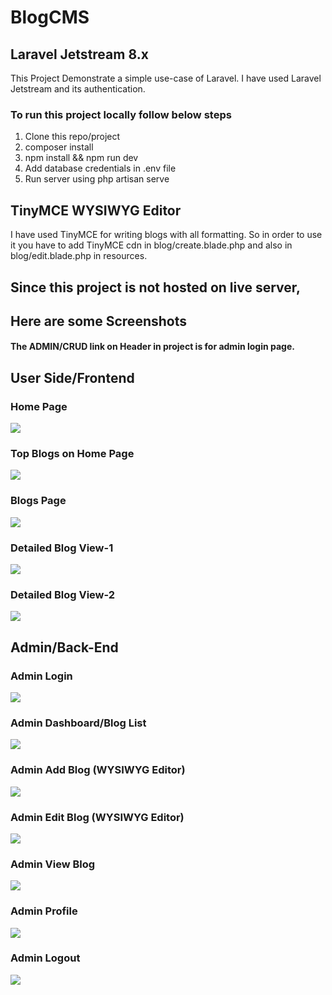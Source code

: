# BlogCMS 
## Laravel Jetstream 8.x

This Project Demonstrate a simple use-case of Laravel.
I have used Laravel Jetstream and its authentication.


### To run this project locally follow below steps
1. Clone this repo/project
2. composer install
3. npm install && npm run dev
4. Add database credentials in .env file
5. Run server using php artisan serve


## TinyMCE WYSIWYG Editor
I have used TinyMCE for writing blogs with all formatting.
So in order to use it you have to add TinyMCE cdn in blog/create.blade.php and also in blog/edit.blade.php in resources.


## Since this project is not hosted on live server,
## Here are some Screenshots
#### The ADMIN/CRUD link on Header in project is for admin login page.

## User Side/Frontend
### Home Page
![](Screenshots/Home.png)

### Top Blogs on Home Page
![](Screenshots/Top-Blogs.png)

### Blogs Page
![](Screenshots/Blog-List.png)

### Detailed Blog View-1
![](Screenshots/Blog-details-1.png)

### Detailed Blog View-2
![](Screenshots/Blog-Details-2.png)

## Admin/Back-End

### Admin Login
![](Screenshots/admin-login.png)

### Admin Dashboard/Blog List
![](Screenshots/admin-blog-list.png)

### Admin Add Blog (WYSIWYG Editor)
![](Screenshots/admin-add-blog.png)

### Admin Edit Blog (WYSIWYG Editor)
![](Screenshots/admin-edit-blog.png)

### Admin View Blog
![](Screenshots/admin-view-blog.png)

### Admin Profile
![](Screenshots/admin-profile.png)

### Admin Logout
![](Screenshots/admin-logout.png)




